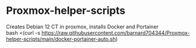 # Proxmox-helper-scripts

Creates Debian 12 CT in proxmox, installs Docker and Portainer <br>
bash <(curl -s https://raw.githubusercontent.com/barnard704344/Proxmox-helper-scripts/main/docker-portainer-auto.sh)
